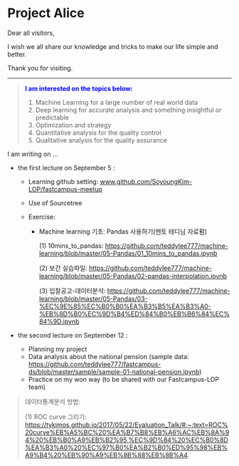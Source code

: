 # Project Alice



Dear all visitors,

I wish we all share our knowledge and tricks to make our life simple and better.

Thank you for visiting. 

***



> **<span style="color:blue">I am interested on the topics below:</span>**
>
> 1. Machine Learning for a large number of real world data 
> 2. Deep learning for accurate analysis and something insightful or predictable
> 3. Optimization and strategy
> 4. Quantitative analysis for the quality control
> 5. Qualitative analysis for the quality assurance



I am writing on ...

+ the first lecture on September 5 : 

  - Learning github setting: www.github.com/SoyoungKim-LOP/fastcampus-meetup

  - Use of Sourcetree 

  - Exercise: 

    - Machine learning 기초: Pandas 사용하기(멘토 테디님 자료펌)

      (1) 10mins_to_pandas: https://github.com/teddylee777/machine-learning/blob/master/05-Pandas/01_10mins_to_pandas.ipynb

      (2) 보간 실습파일: https://github.com/teddylee777/machine-learning/blob/master/05-Pandas/02-pandas-interpolation.ipynb

      (3) 입찰공고-데이터분석: https://github.com/teddylee777/machine-learning/blob/master/05-Pandas/03-%EC%9E%85%EC%B0%B0%EA%B3%B5%EA%B3%A0-%EB%8D%B0%EC%9D%B4%ED%84%B0%EB%B6%84%EC%84%9D.ipynb

+ the second lecture on September 12 :  

  + Planning my project
  + Data analysis about the national pension (sample data: https://github.com/teddylee777/fastcampus-ds/blob/master/sample/sample-01-national-pension.ipynb)
  + Practice on my won way (to be shared with our Fastcampus-LOP team)



> 데이터통계분석 방법:
>
> (1) ROC curve 그리기: https://tykimos.github.io/2017/05/22/Evaluation_Talk/#:~:text=ROC%20curve%EB%A5%BC%20%EA%B7%B8%EB%A6%AC%EB%8A%94%20%EB%B0%A9%EB%B2%95,%EC%9D%84%20%EC%B0%8D%EA%B3%A0%20%EC%97%B0%EA%B2%B0%ED%95%98%EB%A9%B4%20%EB%90%A9%EB%8B%88%EB%8B%A4.
>
> 







  

